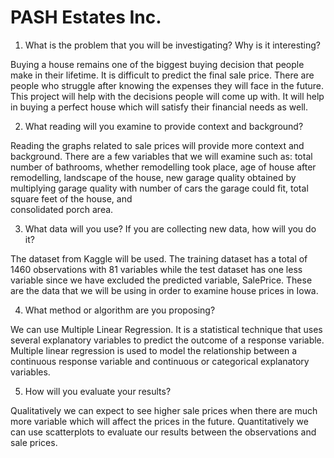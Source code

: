 # PASH Estates Inc.

1) What is the problem that you will be investigating? Why is it interesting?

Buying a house remains one of the biggest buying decision that people make in their lifetime. It is difficult to predict the final sale price. There are people who struggle after knowing the expenses they will face in the future. This project will help with the decisions people will come up with. It will help in buying a perfect house which will satisfy their financial needs as well.

2) What reading will you examine to provide context and background?

Reading the graphs related to sale prices will provide more context and background. There are a few variables that we will examine such as:
total number of bathrooms, 
whether remodelling took place, 
age of house after remodelling, 
landscape of the house, 
new garage quality obtained by multiplying garage quality with number of cars the garage could fit, 
total square feet of the house, and  
consolidated porch area.

3) What data will you use? If you are collecting new data, how will you do it?

The dataset from Kaggle will be used. The training dataset has a total of 1460 observations with 81 variables while the test dataset has one less variable since we have excluded the predicted variable, SalePrice. These are the data that we will be using in order to examine house prices in Iowa.

4) What method or algorithm are you proposing?

We can use Multiple Linear Regression. It is a statistical technique that uses several explanatory variables to predict the outcome of a response variable. Multiple linear regression is used to model the relationship between a continuous response variable and continuous or categorical explanatory variables.

5) How will you evaluate your results?

Qualitatively we can expect to see higher sale prices when there are much more variable which will affect the prices in the future.
Quantitatively we can use scatterplots to evaluate our results between the observations and sale prices.
